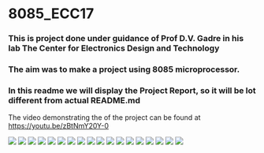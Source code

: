 # 8085_ECC17
### This is project done under guidance of Prof D.V. Gadre in his lab The Center for Electronics Design and Technology

### The aim was to make a project using 8085 microprocessor. 

### In this readme we will display the Project Report, so it will be lot different from actual README.md

The video demonstrating the of the project can be found at 
https://youtu.be/zBtNmY20Y-0

![](https://i.imgur.com/moHhHDd.jpg)
![](https://i.imgur.com/o03gDRe.jpg)
![](https://i.imgur.com/ViffECh.jpg)
![](https://i.imgur.com/YxhLDz5.jpg)
![](https://i.imgur.com/RcR6hwS.jpg)
![](https://i.imgur.com/HgYjzIP.jpg)
![](https://i.imgur.com/tDue5I3.jpg)
![](https://i.imgur.com/fQyxwdM.jpg)
![](https://i.imgur.com/w8iSGe0.jpg)
![](https://i.imgur.com/Hd6EVeA.jpg)
![](https://i.imgur.com/uxsnRsy.jpg)
![](https://i.imgur.com/Iz2q4B8.jpg)
![](https://i.imgur.com/aWBQHuU.jpg)
![](https://i.imgur.com/SyN740B.jpg)
![](https://i.imgur.com/16Rij2G.jpg)
![](https://i.imgur.com/OWQ77J6.jpg)
![](https://i.imgur.com/BIIyFUh.jpg)
![](https://i.imgur.com/Nmz5Ma5.jpg)